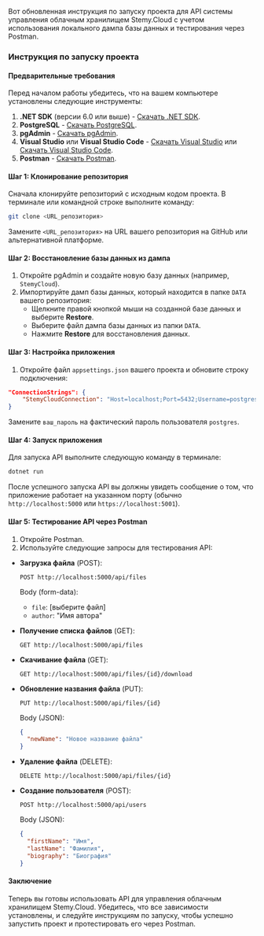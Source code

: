 Вот обновленная инструкция по запуску проекта для API системы управления облачным хранилищем Stemy.Cloud с учетом использования локального дампа базы данных и тестирования через Postman.

### Инструкция по запуску проекта

#### Предварительные требования

Перед началом работы убедитесь, что на вашем компьютере установлены следующие инструменты:

1. **.NET SDK** (версии 6.0 или выше) - [Скачать .NET SDK](https://dotnet.microsoft.com/download/dotnet).
2. **PostgreSQL** - [Скачать PostgreSQL](https://www.postgresql.org/download/).
3. **pgAdmin** - [Скачать pgAdmin](https://www.pgadmin.org/download/).
4. **Visual Studio** или **Visual Studio Code** - [Скачать Visual Studio](https://visualstudio.microsoft.com/) или [Скачать Visual Studio Code](https://code.visualstudio.microsoft.com/).
5. **Postman** - [Скачать Postman](https://www.postman.com/downloads/).

#### Шаг 1: Клонирование репозитория

Сначала клонируйте репозиторий с исходным кодом проекта. В терминале или командной строке выполните команду:

```bash
git clone <URL_репозитория>
```

Замените `<URL_репозитория>` на URL вашего репозитория на GitHub или альтернативной платформе.

#### Шаг 2: Восстановление базы данных из дампа

1. Откройте pgAdmin и создайте новую базу данных (например, `StemyCloud`).
2. Импортируйте дамп базы данных, который находится в папке `DATA` вашего репозитория:
   - Щелкните правой кнопкой мыши на созданной базе данных и выберите **Restore**.
   - Выберите файл дампа базы данных из папки `DATA`.
   - Нажмите **Restore** для восстановления данных.

#### Шаг 3: Настройка приложения

1. Откройте файл `appsettings.json` вашего проекта и обновите строку подключения:

```json
"ConnectionStrings": {
    "StemyCloudConnection": "Host=localhost;Port=5432;Username=postgres;Password=ваш_пароль;Database=StemyCloud"
}
```

Замените `ваш_пароль` на фактический пароль пользователя `postgres`.

#### Шаг 4: Запуск приложения

Для запуска API выполните следующую команду в терминале:

```bash
dotnet run
```

После успешного запуска API вы должны увидеть сообщение о том, что приложение работает на указанном порту (обычно `http://localhost:5000` или `https://localhost:5001`).

#### Шаг 5: Тестирование API через Postman

1. Откройте Postman.
2. Используйте следующие запросы для тестирования API:

- **Загрузка файла** (POST):
  ```
  POST http://localhost:5000/api/files
  ```

  Body (form-data):
  - `file`: [выберите файл]
  - `author`: "Имя автора"

- **Получение списка файлов** (GET):
  ```
  GET http://localhost:5000/api/files
  ```

- **Скачивание файла** (GET):
  ```
  GET http://localhost:5000/api/files/{id}/download
  ```

- **Обновление названия файла** (PUT):
  ```
  PUT http://localhost:5000/api/files/{id}
  ```

  Body (JSON):
  ```json
  {
    "newName": "Новое название файла"
  }
  ```

- **Удаление файла** (DELETE):
  ```
  DELETE http://localhost:5000/api/files/{id}
  ```

- **Создание пользователя** (POST):
  ```
  POST http://localhost:5000/api/users
  ```

  Body (JSON):
  ```json
  {
    "firstName": "Имя",
    "lastName": "Фамилия",
    "biography": "Биография"
  }
  ```

#### Заключение

Теперь вы готовы использовать API для управления облачным хранилищем Stemy.Cloud. Убедитесь, что все зависимости установлены, и следуйте инструкциям по запуску, чтобы успешно запустить проект и протестировать его через Postman.
